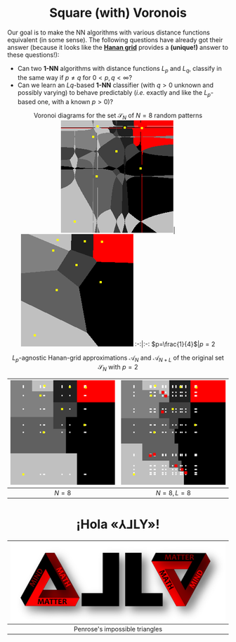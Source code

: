 # <center>Square (with) Voronois</center>

Our goal is to make the NN algorithms with various distance functions equivalent (in some sense).
The following questions have already got their answer 
(because it looks like the **[Hanan grid](https://en.wikipedia.org/wiki/Hanan_grid)** provides a **(unique!)** answer to these questions!):
- Can two **1-NN** algorithms with distance functions $L_p$ and $L_q$, classify in the same way if $p\neq q$ for $0 < p,q < \infty$? 
- Can we learn an $Lq$-based **1-NN** classifier (with $q>0$ unknown and possibly varying) to behave predictably (*i.e.* exactly and like the $L_p$-based one, with a known $p>0$)?

<center>

Voronoi diagrams for the set $\mathcal{S}_{N}$ of $N = 8$ random patterns
![Lp, p = .25](./samples/0.25.png)|![Lp, p = 2](./samples/2.png)
:-:|:-: 
$p=\frac{1}{4}$|$p = 2$

$L_p$-agnostic Hanan-grid approximations $\mathcal{A}_{N}$ and $\mathcal{A}_{N+L}$ of the original set $\mathcal{S}_N$ with $p = 2$


![Lq-agnostic](./samples/2A.png)|![Lq-agnostic&improved](./samples/2AI.png)
|:---:|:---:|
|$N = 8$|$N = 8, L = 8$|

</center>

# <center>¡Hola «⅄⅃LY»!</center>
<!--- ![⅄⅃LY](./samples/⅄⅃LY.png) --->
|![⅄⅃LY](./samples/⅄⅃LY.png)|
|:---:|
|Penrose's impossible triangles|